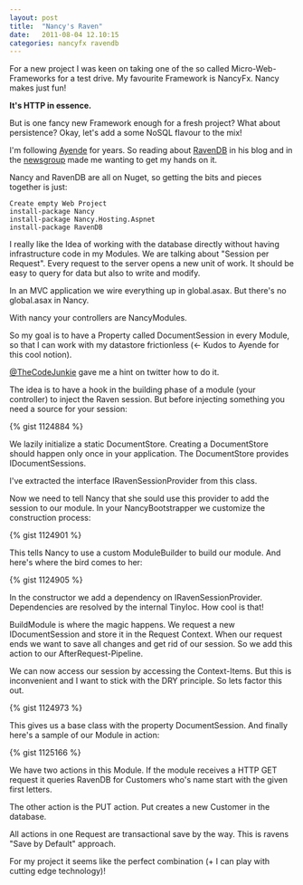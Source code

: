 ```yaml
---
layout: post
title:  "Nancy's Raven"
date:   2011-08-04 12.10:15
categories: nancyfx ravendb
---
```


For a new project I was keen on taking one of the so called Micro-Web-Frameworks for a test drive.
My favourite Framework is NancyFx. Nancy makes just fun!

__It's HTTP in essence.__

But is one fancy new Framework enough for a fresh project? What about persistence? Okay, let's add a some NoSQL flavour to the mix!

I'm following [Ayende](http://ayende.com/blog) for years. So reading about [RavenDB](http://ravendb.net/) in his blog and in the [newsgroup](https://groups.google.com/group/ravendb) made me wanting to get my hands on it.

Nancy and RavenDB are all on Nuget, so getting the bits and pieces together is just:

    Create empty Web Project
    install-package Nancy
    install-package Nancy.Hosting.Aspnet
    install-package RavenDB

I really like the Idea of working with the database directly without having infrastructure code in my Modules. We are talking about "Session per Request". Every request to the server opens a new unit of work. It should be easy to query for data but also to write and modify.

In an MVC application we wire everything up in global.asax. But there's no global.asax in Nancy.

With nancy your controllers are NancyModules.

So my goal is to have a Property called DocumentSession in every Module, so that I can work with my datastore frictionless (<- Kudos to Ayende for this cool notion).

[@TheCodeJunkie](https://twitter.com/TheCodeJunkie) gave me a hint on twitter how to do it.

The idea is to have a hook in the building phase of a module (your controller) to inject the Raven session.
But before injecting something you need a source for your session:

{% gist 1124884 %}

We lazily initialize a static DocumentStore. Creating a DocumentStore should happen only once in your application. The DocumentStore provides IDocumentSessions.

I've extracted the interface IRavenSessionProvider from this class.

Now we need to tell Nancy that she sould use this provider to add the session to our module. In your NancyBootstrapper we customize the construction process:

{% gist 1124901 %}

This tells Nancy to use a custom ModuleBuilder to build our module. And here's where the bird comes to her:

{% gist 1124905 %}

In the constructor we add a dependency on IRavenSessionProvider. Dependencies are resolved by the internal TinyIoc. How cool is that!

BuildModule is where the magic happens. We request a new IDocumentSession and store it in the Request Context. When our request ends we want to save all changes and get rid of our session. So we add this action to our AfterRequest-Pipeline.

We can now access our session by accessing the Context-Items. But this is inconvenient and I want to stick with the DRY principle. So lets factor this out.

{% gist 1124973 %}

This gives us a base class with the property DocumentSession. And finally here's a sample of our Module in action:

{% gist 1125166 %}

We have two actions in this Module. If the module receives a HTTP GET request it queries RavenDB for Customers who's name start with the given first letters.

The other action is the PUT action. Put creates a new Customer in the database.

All actions in one Request are transactional save by the way. This is ravens "Save by Default" approach.

For my project it seems like the perfect combination (+ I can play with cutting edge technology)!